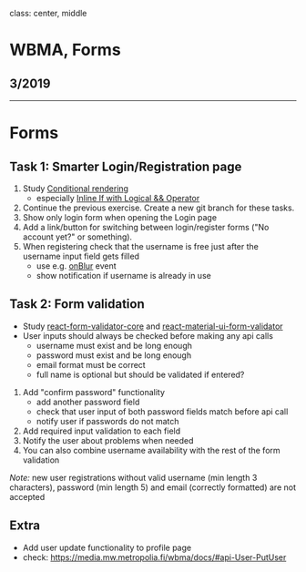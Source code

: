 class: center, middle

# WBMA, Forms

## 3/2019

---

# Forms

## Task 1: Smarter Login/Registration page

1. Study [Conditional rendering](https://reactjs.org/docs/conditional-rendering.html)
    * especially [Inline If with Logical && Operator](https://reactjs.org/docs/conditional-rendering.html#inline-if-with-logical--operator)
1. Continue the previous exercise. Create a new git branch for these tasks.
1. Show only login form when opening the Login page
1. Add a link/button for switching between login/register forms ("No account yet?" or something).
1. When registering check that the username is free just after the username input field gets filled
    - use e.g. [onBlur](https://facebook.github.io/react-native/docs/textinput.html#onblur) event
    - show notification if username is already in use


## Task 2: Form validation

- Study [react-form-validator-core](https://www.npmjs.com/package/react-form-validator-core) and [react-material-ui-form-validator](https://www.npmjs.com/package/react-material-ui-form-validator)
- User inputs should always be checked before making any api calls
  - username must exist and be long enough
  - password must exist and be long enough
  - email format must be correct
  - full name is optional but should be validated if entered?
1. Add "confirm password" functionality
   - add another password field
   - check that user input of both password fields match before api call
   - notify user if passwords do not match
1. Add required input validation to each field
1. Notify the user about problems when needed
1. You can also combine username availability with the rest of the form validation

_Note:_ new user registrations without valid username (min length 3 characters), password (min length 5) and email (correctly formatted) are not accepted

## Extra

- Add user update functionality to profile page
- check: <https://media.mw.metropolia.fi/wbma/docs/#api-User-PutUser>

